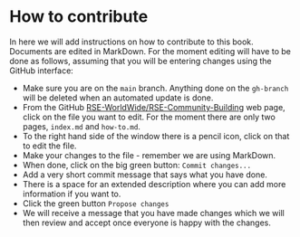 # How to contribute

In here we will add instructions on how to contribute to this book.
Documents are edited in MarkDown.
For the moment editing will have to be done as follows, assuming that you will be entering changes using the GitHub interface:

- Make sure you are on the `main` branch. 
Anything done on the `gh-branch` will be deleted when an automated update is done.
- From the GitHub [RSE-WorldWide/RSE-Community-Building](https://github.com/RSE-WorldWide/RSE-Community-Building) web page, click on the file you want to edit. 
For the moment there are only two pages, `index.md` and `how-to.md`.
- To the right hand side of the window there is a pencil icon, click on that to edit the file.
- Make your changes to the file - remember we are using MarkDown.
- When done, click on the big green button: `Commit changes...`
- Add a very short commit message that says what you have done.
- There is a space for an extended description where you can add more information if you want to.
- Click the green button `Propose changes`
- We will receive a message that you have made changes which we will then review and accept once everyone is happy with the changes.


